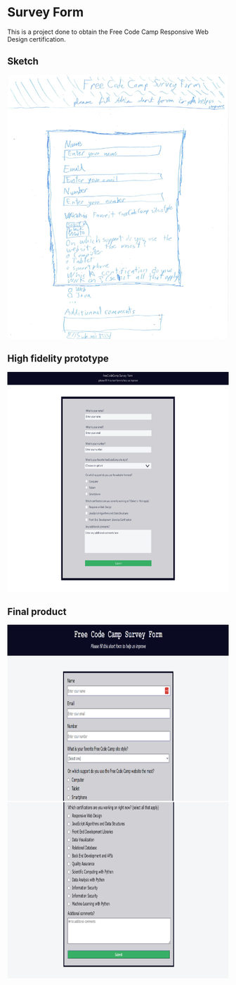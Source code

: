 # Survey Form

This is a project done to obtain the Free Code Camp Responsive Web Design certification.

## Sketch

<img src="sketch.jpg" width="600px" height="600px">

## High fidelity prototype

<img src="High_fidelity_prototype.png" width="700px" height="500px">

## Final product

<img src="final_product.png" width="700px" height="400px">
<img src="final_product_2.png" width="700px" height="400px">
